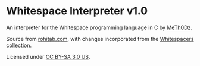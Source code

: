 # Whitespace Interpreter v1.0

An interpreter for the Whitespace programming language in C by
[MeTh0Dz](http://www.rohitab.com/discuss/user/18989-meth0dz/).

Source from [rohitab.com](http://www.rohitab.com/discuss/topic/35639-c-whitespace-interpreter/),
with changes incorporated from the [Whitespacers collection](https://github.com/hostilefork/whitespacers/tree/master/c).

Licensed under [CC BY-SA 3.0 US](https://creativecommons.org/licenses/by-sa/3.0/us/).
